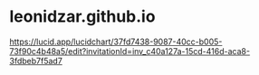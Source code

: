 # leonidzar.github.io




https://lucid.app/lucidchart/37fd7438-9087-40cc-b005-73f90c4b48a5/edit?invitationId=inv_c40a127a-15cd-416d-aca8-3fdbeb7f5ad7
